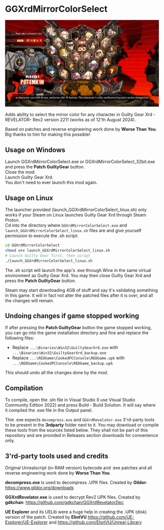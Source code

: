 # GGXrdMirrorColorSelect

![Screenshot can't be viewed](demo.jpg)

Adds ability to select the mirror color for any character in Guilty Gear Xrd -REVELATOR- Rev2 version 2211 (works as of 12'th August 2024).

Based on patches and reverse engineering work done by **Worse Than You**. Big thanks to him for making this possible!

## Usage on Windows

Launch GGXrdMirrorColorSelect.exe or GGXrdMirrorColorSelect_32bit.exe and press the **Patch GuiltyGear** button.  
Close the mod.  
Launch Guilty Gear Xrd.  
You don't need to ever launch this mod again.

## Usage on Linux

The launcher provided (launch_GGXrdMirrorColorSelect_linux.sh) only works if your Steam on Linux launches Guilty Gear Xrd through Steam Proton.  
Cd into the directory where `GGXrdMirrorColorSelect.exe` and `launch_GGXrdMirrorColorSelect_linux.sh` files are and give yourself permission to execute the .sh script:

```bash
cd GGXrdMirrorColorSelect
chmod u+x launch_GGXrdMirrorColorSelect_linux.sh
# Launch Guilty Gear first, then script
./launch_GGXrdMirrorColorSelect_linux.sh
```

The .sh script will launch the app's .exe through Wine in the same virtual environment as Guilty Gear Xrd. You may then close Guilty Gear Xrd and press the **Patch GuiltyGear** button.

Steam may start downloading 4GB of stuff and say it's validating something in this game. It will in fact not alter the patched files after it is over, and all the changes will remain.

## Undoing changes if game stopped working

If after pressing the **Patch GuiltyGear** button the game stopped working, you can go into the game installation directory and fine and replace the following files:

- Replace `...\Binaries\Win32\GuiltyGearXrd.exe` with `...\Binaries\Win32\GuiltyGearXrd_backup.exe`
- Replace `...\REDGame\CookedPCConsole\REDGame.upk` with `...\REDGame\CookedPCConsole\REDGame_backup.upk`

This should undo all the changes done by the mod.

## Compilation

To compile, open the .sln file in Visual Studio (I use Visual Studio Community Edition 2022) and press Build - Build Solution. It will say where it compiled the .exe file in the Output panel.

Thie .exe expects `decompress.exe` and `GGXrdRevelator.exe` 3'rd-party tools to be present in the **3rdparty** folder next to it. You may download or compile these tools from the sources listed below. They shall not be part of this repository and are provided in Releases section downloads for convenience only.

## 3'rd-party tools used and credits

Original Unrealscript (in-RAM version) bytecode and .exe patches and all reverse engineering work done by **Worse Than You**.

**decompress.exe** is used to decompress .UPK files. Created by **Gildor**: <https://www.gildor.org/downloads>

**GGXrdRevelator.exe** is used to decrypt Rev2 UPK files. Created by **gdkchan**: <https://github.com/gdkchan/GGXrdRevelatorDec>

**UE Explorer** and its UELib were a huge help in creating the .UPK (disk) version of the patch. Created by **EliotVU** <https://github.com/UE-Explorer/UE-Explorer> and <https://github.com/EliotVU/Unreal-Library>

